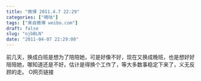 ```yaml
---
title: "微博 2011.4.7 22:29"
categories: ["嘀咕"]
tags: ["来自微博 weibo.com"]
draft: false
slug: "ojbBLN"
date: "2011-04-07 22:29:00"
---
```


<p>前几天，换成白班是想为了陪陪她，可是好像不好，现在又换成晚班，也是想好好陪陪她，哪知道还是不好。估计是得换个工作了，等大多数事稳定下来了，义无反顾的走。 O网页链接 ​​​​</p>
